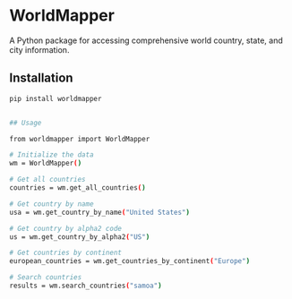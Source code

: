 # WorldMapper

A Python package for accessing comprehensive world country, state, and city information.

## Installation

```bash
pip install worldmapper


## Usage

from worldmapper import WorldMapper

# Initialize the data
wm = WorldMapper()

# Get all countries
countries = wm.get_all_countries()

# Get country by name
usa = wm.get_country_by_name("United States")

# Get country by alpha2 code
us = wm.get_country_by_alpha2("US")

# Get countries by continent
european_countries = wm.get_countries_by_continent("Europe")

# Search countries
results = wm.search_countries("samoa")